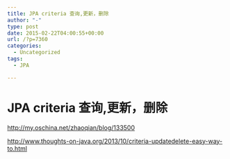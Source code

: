 ```yaml
---
title: JPA criteria 查询,更新，删除
author: "-"
type: post
date: 2015-02-22T04:00:55+00:00
url: /?p=7360
categories:
  - Uncategorized
tags:
  - JPA

---
```

# JPA criteria 查询,更新，删除
http://my.oschina.net/zhaoqian/blog/133500

http://www.thoughts-on-java.org/2013/10/criteria-updatedelete-easy-way-to.html